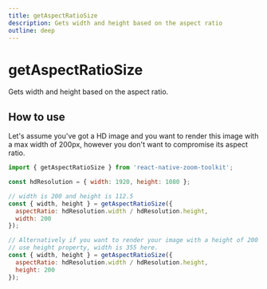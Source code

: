 ```yaml
---
title: getAspectRatioSize
description: Gets width and height based on the aspect ratio
outline: deep
---
```


# getAspectRatioSize
Gets width and height based on the aspect ratio.

## How to use
Let's assume you've got a HD image and you want to render this image with a max width of 200px, however you don't want to compromise its aspect ratio.

```js
import { getAspectRatioSize } from 'react-native-zoom-toolkit';

const hdResolution = { width: 1920, height: 1080 };

// width is 200 and height is 112.5
const { width, height } = getAspectRatioSize({
  aspectRatio: hdResolution.width / hdResolution.height,
  width: 200
});

// Alternatively if you want to render your image with a height of 200
// use height property, width is 355 here.
const { width, height } = getAspectRatioSize({
  aspectRatio: hdResolution.width / hdResolution.height,
  height: 200
});
```